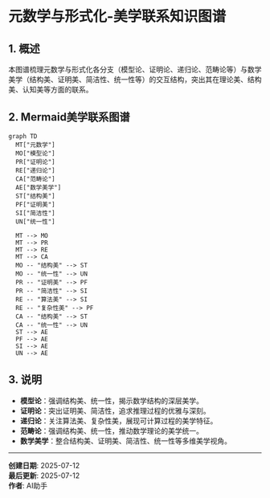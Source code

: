 # 元数学与形式化-美学联系知识图谱

## 1. 概述

本图谱梳理元数学与形式化各分支（模型论、证明论、递归论、范畴论等）与数学美学（结构美、证明美、简洁性、统一性等）的交互结构，突出其在理论美、结构美、认知美等方面的联系。

## 2. Mermaid美学联系图谱

```mermaid
graph TD
  MT["元数学"]
  MO["模型论"]
  PR["证明论"]
  RE["递归论"]
  CA["范畴论"]
  AE["数学美学"]
  ST["结构美"]
  PF["证明美"]
  SI["简洁性"]
  UN["统一性"]

  MT --> MO
  MT --> PR
  MT --> RE
  MT --> CA
  MO -- "结构美" --> ST
  MO -- "统一性" --> UN
  PR -- "证明美" --> PF
  PR -- "简洁性" --> SI
  RE -- "算法美" --> SI
  RE -- "复杂性美" --> PF
  CA -- "结构美" --> ST
  CA -- "统一性" --> UN
  ST --> AE
  PF --> AE
  SI --> AE
  UN --> AE
```

## 3. 说明

- **模型论**：强调结构美、统一性，揭示数学结构的深层美学。
- **证明论**：突出证明美、简洁性，追求推理过程的优雅与深刻。
- **递归论**：关注算法美、复杂性美，展现可计算过程的美学特征。
- **范畴论**：强调结构美、统一性，推动数学理论的美学统一。
- **数学美学**：整合结构美、证明美、简洁性、统一性等多维美学视角。

---

**创建日期**: 2025-07-12  
**最后更新**: 2025-07-12  
**作者**: AI助手

